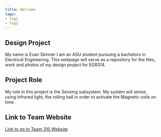 ```yaml
---
title: Welcome
tags:
- tag1
- tag2
---
```


## Design Project

My name is Evan Skinner I am an ASU student pursuing a bachelors
in Electrical Engineering. This webpage will serve as a repository for the
files, work and photos of my design project for EGR314.

## Project Role

My role in this project is the Sensing subsystem. My system will sense, using Infrared light, the rolling ball in order to activate the Magnetic coils on time.

## Link to Team Website

[Link to go to Team 310 Website](https://asu-egr314-2025-s-310.github.io/)
